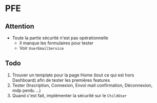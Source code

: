 # PFE

## Attention
* Toute la partie sécurité n'est pas opérationnelle
    * Il manque les formulaires pour tester
    * Voir `UserEmailService`
    
## Todo
1. Trouver un template pour la page Home (tout ce qui est hors Dashboard) afin de tester les premières features
2. Tester (Inscription, Connexion, Envoi mail confirmation, Déconnexion, mdp perdu ...)
3. Quand c'est fait, implémenter la sécurité sur le `ChildUser`